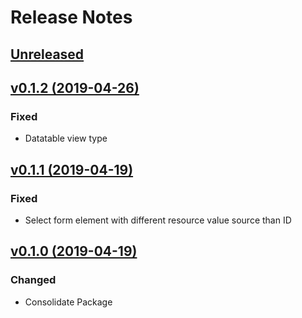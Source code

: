 # Release Notes

## [Unreleased](https://github.com/ixocreate/admin-frontend/compare/0.1.2...develop)

## [v0.1.2 (2019-04-26)](https://github.com/ixocreate/admin-frontend/compare/0.1.1...0.1.2)

### Fixed
- Datatable view type

## [v0.1.1 (2019-04-19)](https://github.com/ixocreate/admin-frontend/compare/0.1.0...0.1.1)

### Fixed
- Select form element with different resource value source than ID

## [v0.1.0 (2019-04-19)](https://github.com/ixocreate/admin-frontend/compare/master...0.1.0)

### Changed
- Consolidate Package
